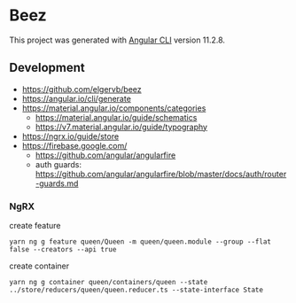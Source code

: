 # Beez

This project was generated with [Angular CLI](https://github.com/angular/angular-cli) version 11.2.8.

## Development 

 - https://github.com/elgervb/beez
 - https://angular.io/cli/generate
 - https://material.angular.io/components/categories
   - https://material.angular.io/guide/schematics
   - https://v7.material.angular.io/guide/typography
 - https://ngrx.io/guide/store
 - https://firebase.google.com/
   - https://github.com/angular/angularfire
   - auth guards: https://github.com/angular/angularfire/blob/master/docs/auth/router-guards.md

 
 ### NgRX
 create feature
 ```
 yarn ng g feature queen/Queen -m queen/queen.module --group --flat false --creators --api true
 ```

 create container
 ```
 yarn ng g container queen/containers/queen --state ../store/reducers/queen/queen.reducer.ts --state-interface State
 ```
